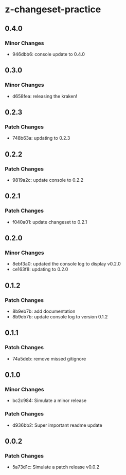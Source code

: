 # z-changeset-practice

## 0.4.0

### Minor Changes

- 946dbb6: console update to 0.4.0

## 0.3.0

### Minor Changes

- d658fea: releasing the kraken!

## 0.2.3

### Patch Changes

- 748b63a: updating to 0.2.3

## 0.2.2

### Patch Changes

- 9819a2c: update console to 0.2.2

## 0.2.1

### Patch Changes

- f040a01: update changeset to 0.2.1

## 0.2.0

### Minor Changes

- 8ebf3a0: updated the console log to display v0.2.0
- ce163f8: updating to 0.2.0

## 0.1.2

### Patch Changes

- 8b9eb7b: add documentation
- 8b9eb7b: update console log to version 0.1.2

## 0.1.1

### Patch Changes

- 74a5deb: remove missed gitignore

## 0.1.0

### Minor Changes

- bc2c984: Simulate a minor release

### Patch Changes

- d936bb2: Super important readme update

## 0.0.2

### Patch Changes

- 5a73d1c: Simulate a patch release v0.0.2

